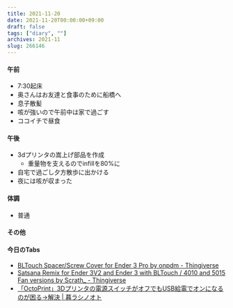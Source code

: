 ```yaml
---
title: 2021-11-20
date: 2021-11-20T00:00:00+09:00
draft: false
tags: ["diary", ""]
archives: 2021-11
slug: 266146
---
```

#### 午前
- 7:30起床
- 奥さんはお友達と食事のために船橋へ
- 息子散髪
- 咳が強いので午前中は家で過ごす
- ココイチで昼食
#### 午後
- 3dプリンタの嵩上げ部品を作成
  - 重量物を支えるのでinfillを80%に
- 自宅で過ごし夕方散歩に出かける
- 夜には咳が収まった
#### 体調
- 普通
#### その他
#### 今日のTabs
- [BLTouch Spacer/Screw Cover for Ender 3 Pro by onpdm - Thingiverse](https://www.thingiverse.com/thing:3466223)
- [Satsana Remix for Ender 3V2 and Ender 3 with BLTouch / 4010 and 5015 Fan versions by Scrath_ - Thingiverse](https://www.thingiverse.com/thing:4647053)
- [「OctoPrint」3Dプリンタの電源スイッチがオフでもUSB給電でオンになるのが困る→解決 | 暮ラシノオト](https://kurashi-note.com/octoprint-usb/)